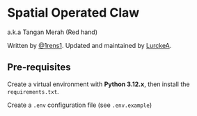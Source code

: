 # Spatial Operated Claw
a.k.a Tangan Merah (Red hand)

Written by [@1rens1](https://github.com/1rens1).
Updated and maintained by [LurckeA](https://github.com/LurckeA).

## Pre-requisites

Create a virtual environment with **Python 3.12.x**, then install the `requirements.txt`.

Create a `.env` configuration file (see `.env.example`)
